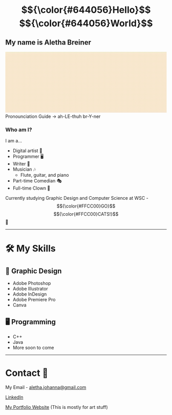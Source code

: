# $${\color{#644056}Hello}$$ $${\color{#644056}World}$$ 

## My name is Aletha Breiner
  ![](https://github.com/alethabreiner/alethabreiner/blob/main/Name.gif)
  Pronounciation Guide -> ah-LE-thuh br-Y-ner
  
### Who am I?
I am a...
  * Digital artist 🎨
  * Programmer 🖥️
  * Writer 📝
  * Musician 🎶
    * Flute, guitar, and piano 
  * Part-time Comedian 🎭
  * Full-time Clown 🤡

Currently studying Graphic Design and Computer Science at WSC - $${\color{#FFCC00}GO}$$ $${\color{#FFCC00}CATS!}$$ 🐯

***
# 🛠️ My Skills

## 🎨 Graphic Design
* Adobe Photoshop
* Adobe Illustrator
* Adobe InDesign
* Adobe Premiere Pro
* Canva

## 🖥️ Programming
* C++
* Java
* More soon to come

***
# Contact 🤝 

My Email - aletha.johanna@gmail.com

[LinkedIn](https://www.linkedin.com/in/aletha-breiner-a93993350/)

[My Portfolio Website](https://alethajohanna.wixsite.com/my-site) (This is mostly for art stuff)
